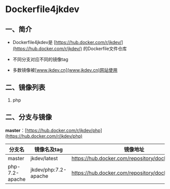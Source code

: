 # Dockerfile4jkdev

## 一、简介
* Dockerfile4jkdev是 [https://hub.docker.com/r/jkdev/](https://hub.docker.com/r/jkdev/) 的Dockerfile文件仓库

* 不同分支对应不同的镜像tag

* 多数镜像被[www.jkdev.cn](www.jkdev.cn)网站使用

## 二、镜像列表
1. php
## 二、分支与镜像
**master**：[https://hub.docker.com/r/jkdev/php](https://hub.docker.com/r/jkdev/php)

| 分支名      | 镜像名及tag | 镜像地址 |
| ----------- | ----------- | ----------- |
| master      | jkdev/latest       | https://hub.docker.com/repository/docker/jkdev/php       |
| php-7.2-apache   | jkdev/php:7.2-apache        | https://hub.docker.com/repository/docker/jkdev/php        |



